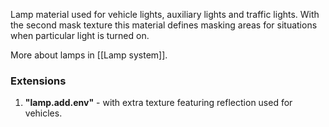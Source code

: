 Lamp material used for vehicle lights, auxiliary lights and traffic lights. With the second mask texture this material defines masking areas for situations when particular light is turned on.

More about lamps in [[Lamp system]].

### Extensions

1. **"lamp.add.env"** - with extra texture featuring reflection used for vehicles.